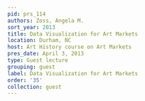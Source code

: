 ```yaml
---
pid: prs_114
authors: Zoss, Angela M.
sort_year: 2013
title: Data Visualization for Art Markets
location: Durham, NC
host: Art History course on Art Markets
pres_date: April 3, 2013
type: Guest lecture
grouping: guest
label: Data Visualization for Art Markets
order: '35'
collection: guest
---
```

